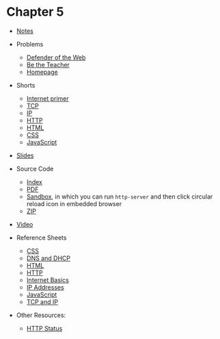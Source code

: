 # Chapter 5

* [Notes](notes)
* Problems
  * [Defender of the Web](https://docs.cs50.net/2019/ap/problems/defender/defender.html)
  * [Be the Teacher](https://docs.cs50.net/2019/ap/problems/teacher/teacher.html)
  * [Homepage](https://docs.cs50.net/2019/ap/problems/homepage/homepage.html)
* Shorts
  * [Internet primer](https://www.youtube.com/watch?v=04GztBlVo_s)
  * [TCP](https://www.youtube.com/watch?v=GP7uvI_6uas)
  * [IP](https://www.youtube.com/watch?v=A1g9SokDJSU)
  * [HTTP](https://www.youtube.com/watch?v=4axL8Gfw2nI)
  * [HTML](https://www.youtube.com/watch?v=YK78KhMf7bs)
  * [CSS](https://www.youtube.com/watch?v=Ub3FKU21ubk)  
  * [JavaScript](https://www.youtube.com/watch?v=Z93IaNfavZw)
* [Slides](https://cdn.cs50.net/2018/fall/lectures/5/lecture5.pdf)
* Source Code
  * [Index](https://cdn.cs50.net/2018/fall/lectures/5/src5/)
  * [PDF](https://cdn.cs50.net/2018/fall/lectures/5/src5.pdf)
  * [Sandbox](https://sandbox.cs50.io/b0df4352-0dac-4722-bfc7-fe58e4c91bf5), in which you can run `http-server` and then click circular reload icon in embedded browser
  * [ZIP](https://cdn.cs50.net/2018/fall/lectures/5/src5.zip)
* [Video](https://video.cs50.net/2018/fall/lectures/5)
* Reference Sheets
  * [CSS](https://ap.cs50.school/assets/pdfs/css.pdf)
  * [DNS and DHCP](https://ap.cs50.school/assets/pdfs/dns_and_dhcp.pdf)
  * [HTML](https://ap.cs50.school/assets/pdfs/html.pdf)
  * [HTTP](https://ap.cs50.school/assets/pdfs/http.pdf)
  * [Internet Basics](https://ap.cs50.school/assets/pdfs/internet_basics.pdf)
  * [IP Addresses](https://ap.cs50.school/assets/pdfs/ip_addresses.pdf)
  * [JavaScript](https://ap.cs50.school/assets/pdfs/javascript.pdf)
  * [TCP and IP](https://ap.cs50.school/assets/pdfs/tcp_and_ip.pdf)

* Other Resources:
    * [HTTP Status](https://developer.mozilla.org/en-US/docs/Web/HTTP/Status)
